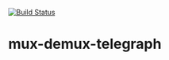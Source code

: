 [![Build Status](https://travis-ci.org/lapanoid/mux-demux-telegraph.svg?branch=master)](https://travis-ci.org/lapanoid/mux-demux-telegraph)
<!--[![browser support](https://ci.testling.com/lapanoid/mux-demux-telegraph.png)](http://ci.testling.com/lapanoid/mux-demux-telegraph)-->
<!--[![Selenium Test Status](https://saucelabs.com/browser-matrix/lapanoid.svg)](https://saucelabs.com/u/lapanoid)-->

# mux-demux-telegraph
